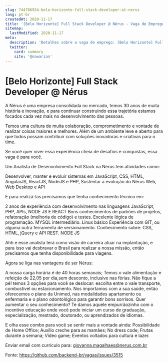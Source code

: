 ```yaml
---
slug: 744786934-belo-horizonte-full-stack-developer-at-nerus
lang: pt-br
createdAt: 2020-11-17
title: '[Belo Horizonte] Full Stack Developer @ Nérus - Vaga de Emprego'
sitemap:
  lastModified: 2020-11-17
meta:
  description: 'Detalhes sobre a vaga de emprego: [Belo Horizonte] Full Stack Developer @ Nérus'
  twitter:
    card: summary
    site: '@nawarian'
---
```


# [Belo Horizonte] Full Stack Developer @ Nérus

A Nérus é uma empresa consolidada no mercado, temos 30 anos de muita história e inovação, e para continuar construindo essa trajetória estamos focados cada vez mais no desenvolvimento das pessoas.

Temos uma cultura de muita colaboração, comprometimento e vontade de realizar coisas maiores e melhores. Além de um ambiente leve e aberto para que todos possam contribuir com soluções inovadoras e criativas para o time.

Se você quer viver essa experiência cheia de desafios e conquistas, essa vaga é para você.

Um Analista de Desenvolvimento Full Stack na Nérus tem atividades como:

Desenvolver, manter e evoluir sistemas em JavaScript, CSS, HTML, AngularJS, ReactJS, NodeJS e PHP,
Sustentar a evolução do Nérus Web, Web Desktop e API

E para realizá-las precisamos que tenha conhecimento técnico em:

2 anos de experiência com desenvolvimento nas linguagens JavaScript, PHP, APIs, NODE JS E REACT
Bons conhecimentos de padrões de projetos, refatoração (melhoria de código) e testes.
Excelente lógica de programação.
MYSQL intermediário.
Linux básico
Experiência com GIT, ou alguma outra ferramenta de versionamento.
Conhecimento sobre: CSS, HTML, jQuery e API REST.
NODE JS

Ahh e esse analista terá como visão de carreira atuar na implantação, e para isso vai desbravar o Brasil para realizar a nossa missão, então precisamos que tenha disponibilidade para viagens.

Agora se liga nas vantagens de ser Nérus:

A nossa carga horária é de 40 horas semanais;
Temos o vale alimentação e refeição de 22,05 por dia,sem desconto, inclusive nas férias.
Não fique a pé! temos 3 opções para você se deslocar: escolha entre o vale transporte, combustível ou estacionamento.
Nos importamos com a sua saúde, então oferecemos o plano da Unimed, nas modalidades apartamento ou enfermaria e o plano odontológico para garantir bons sorrisos.
Quer aumentar o seu conhecimento? Te damos aquele empurrãozinho com o incentivo educação onde você pode iniciar um curso de graduação, especialização, mestrado, doutorado, ou aprendizados de idiomas.

E olha esse combo para você se sentir mais a vontade ainda:
Possibilidade de Home Office;
Auxílio creche para as mamães;
No dress code;
Frutas durante a semana;
Vídeo game;
Eventos voltados para cultura e lazer.

Enviar email com currículo para: giovanna.magalhaes@nerus.com.br 

Fonte: https://github.com/backend-br/vagas/issues/3515